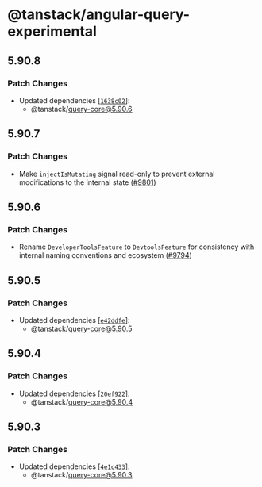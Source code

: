 # @tanstack/angular-query-experimental

## 5.90.8

### Patch Changes

- Updated dependencies [[`1638c02`](https://github.com/TanStack/query/commit/1638c028df55648995d04431179904371a189772)]:
  - @tanstack/query-core@5.90.6

## 5.90.7

### Patch Changes

- Make `injectIsMutating` signal read-only to prevent external modifications to the internal state ([#9801](https://github.com/TanStack/query/pull/9801))

## 5.90.6

### Patch Changes

- Rename `DeveloperToolsFeature` to `DevtoolsFeature` for consistency with internal naming conventions and ecosystem ([#9794](https://github.com/TanStack/query/pull/9794))

## 5.90.5

### Patch Changes

- Updated dependencies [[`e42ddfe`](https://github.com/TanStack/query/commit/e42ddfe919f34f847ca101aeef162c69845f9a1e)]:
  - @tanstack/query-core@5.90.5

## 5.90.4

### Patch Changes

- Updated dependencies [[`20ef922`](https://github.com/TanStack/query/commit/20ef922a0a7c3aee00150bf69123c338b0922922)]:
  - @tanstack/query-core@5.90.4

## 5.90.3

### Patch Changes

- Updated dependencies [[`4e1c433`](https://github.com/TanStack/query/commit/4e1c4338a72f7384600bbda99e44bc1891695df4)]:
  - @tanstack/query-core@5.90.3

